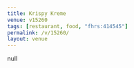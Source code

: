 ```yaml
---
title: Krispy Kreme
venue: v15260
tags: [restaurant, food, "fhrs:414545"]
permalink: /v/15260/
layout: venue
---
```

null
